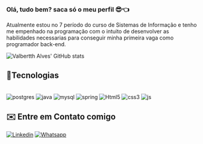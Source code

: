 ### Olá, tudo bem? saca só o meu perfil 😎👈
Atualmente estou no 7 período do curso de Sistemas de Informação e tenho me empenhado na programação com o intuito de desenvolver as habilidades necessarias para conseguir minha primeira vaga como programador back-end.


![Valbertth Alves' GitHub stats](https://github-readme-stats.vercel.app/api?username=valbertth08&show_icons=true&theme=dark)


## 🔧Tecnologias 

<div style:"display: inline_block"> <br/>
    <img align="center" alt="postgres" src="https://img.shields.io/badge/PostgreSQL-316192?style=for-the-badge&logo=postgresql&logoColor=white">
    <img align="center" alt="java" src="https://img.shields.io/badge/Java-ED8B00?style=for-the-badge&logo=openjdk&logoColor=white">
     <img align="center" alt="mysql" src="https://img.shields.io/badge/MySQL-00000F?style=for-the-badge&logo=mysql&logoColor=white">
      <img align="center" alt="spring" src="https://img.shields.io/badge/Spring-6DB33F?style=for-the-badge&logo=spring&logoColor=white">
    <img align="center" alt="Html5" src="https://img.shields.io/badge/HTML5-E34F26?style=for-the-badge&logo=html5&logoColor=white">
    <img align="center" alt="css3" src="https://img.shields.io/badge/CSS3-1572B6?style=for-the-badge&logo=css3&logoColor=white">
    <img align="center" alt="js" src="https://img.shields.io/badge/JavaScript-F7DF1E?style=for-the-badge&logo=javascript&logoColor=black">
</div>


## 	✉️ Entre em Contato comigo

[![Linkedin](https://img.shields.io/badge/LinkedIn-0077B5?style=for-the-badge&logo=linkedin&logoColor=white)](https://www.linkedin.com/in/valbertth-alves-b5209425b/)
[![Whatsapp](https://img.shields.io/badge/WhatsApp-25D366?style=for-the-badge&logo=whatsapp&logoColor=white)]( https://w.app/Valbertth)
